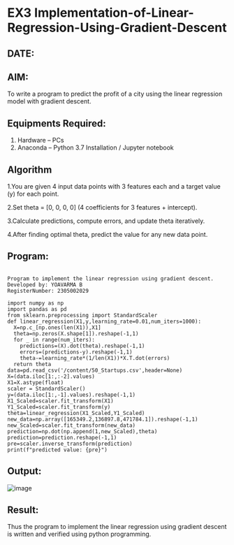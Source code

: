 # EX3 Implementation-of-Linear-Regression-Using-Gradient-Descent
## DATE:
## AIM:
To write a program to predict the profit of a city using the linear regression model with gradient descent.

## Equipments Required:
1. Hardware – PCs
2. Anaconda – Python 3.7 Installation / Jupyter notebook

## Algorithm
1.You are given 4 input data points with 3 features each and a target value (y) for each point.

2.Set theta = [0, 0, 0, 0] (4 coefficients for 3 features + intercept).

3.Calculate predictions, compute errors, and update theta iteratively.

4.After finding optimal theta, predict the value for any new data point.

## Program:
```

Program to implement the linear regression using gradient descent.
Developed by: YOAVARMA B
RegisterNumber: 2305002029

```
```
import numpy as np
import pandas as pd
from sklearn.preprocessing import StandardScaler
def linear_regression(X1,y,learning_rate=0.01,num_iters=1000):
  X=np.c_[np.ones(len(X1)),X1]
  theta=np.zeros(X.shape[1]).reshape(-1,1)
  for _ in range(num_iters):
    predictions=(X).dot(theta).reshape(-1,1)
    errors=(predictions-y).reshape(-1,1)
    theta-=learning_rate*(1/len(X1))*X.T.dot(errors)
  return theta  
data=pd.read_csv('/content/50_Startups.csv',header=None)
X=(data.iloc[1:,:-2].values)
X1=X.astype(float)
scaler = StandardScaler()
y=(data.iloc[1:,-1].values).reshape(-1,1)
X1_Scaled=scaler.fit_transform(X1)
Y1_Scaled=scaler.fit_transform(y)
theta=linear_regression(X1_Scaled,Y1_Scaled)
new_data=np.array([165349.2,136897.8,471784.1]).reshape(-1,1)
new_Scaled=scaler.fit_transform(new_data)
prediction=np.dot(np.append(1,new_Scaled),theta)
prediction=prediction.reshape(-1,1)
pre=scaler.inverse_transform(prediction)
print(f"predicted value: {pre}")
```

## Output:

![image](https://github.com/user-attachments/assets/cf046b98-000a-4ad1-9b7d-87bc1d565e8e)


## Result:
Thus the program to implement the linear regression using gradient descent is written and verified using python programming.
